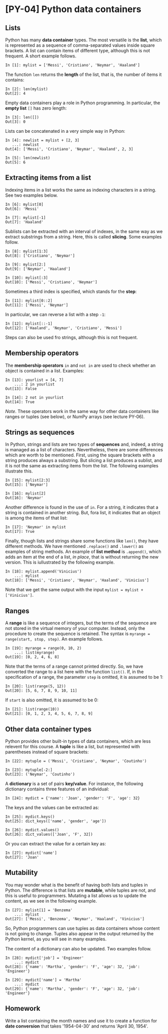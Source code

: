 # [PY-04] Python data containers

## Lists

Python has many **data container** types. The most versatile is the **list**, which is represented as a sequence of comma-separated values inside square brackets. A list can contain items of different type, although this is not frequent. A short example follows.

```
In [1]: mylist = ['Messi', 'Cristiano', 'Neymar', 'Haaland']
```

The function `len` returns the **length** of the list, that is, the number of items it contains:

```
In [2]: len(mylist)
Out[2]: 4
```

Empty data containers play a role in Python programming. In particular, the **empty list** `[]`  has zero length:

```
In [3]: len([])
Out[3]: 0
```

Lists can be concatenated in a very simple way in Python:

```
In [4]: newlist = mylist + [2, 3]
   ...: newlist
Out[4]: ['Messi', 'Cristiano', 'Neymar', 'Haaland', 2, 3]
```

```
In [5]: len(newlist)
Out[5]: 6
```

## Extracting items from a list

Indexing items in a list works the same as indexing characters in a string. See two examples below.

```
In [6]: mylist[0]
Out[6]: 'Messi'
```

```
In [7]: mylist[-1]
Out[7]: 'Haaland'
```

Sublists can be extracted with an interval of indexes, in the same way as we extract substrings from a string. Here, this is called **slicing**. Some examples follow.

```
In [8]: mylist[1:3]
Out[8]: ['Cristiano', 'Neymar']
```

```
In [9]: mylist[2:]
Out[9]: ['Neymar', 'Haaland']
```

```
In [10]: mylist[:3]
Out[10]: ['Messi', 'Cristiano', 'Neymar']
```

Sometimes a third index is specified, which stands for the **step**:

```
In [11]: mylist[0::2]
Out[11]: ['Messi', 'Neymar']
```

In particular, we can reverse a list with a step `-1`:

```
In [12]: mylist[::-1]
Out[12]: ['Haaland', 'Neymar', 'Cristiano', 'Messi']
```

Steps can also be used fro strings, although this is not frequent. 

## Membership operators

The **membership operators** `in` and `not in` are used to check whether an object is contained in a list. Examples:

```
In [13]: yourlist = [4, 7]
    ...: 2 in yourlist
Out[13]: False
```

```
In [14]: 2 not in yourlist
Out[14]: True
```

*Note*. These operators work in the same way for other data containers like ranges or tuples (see below), or NumPy arrays (see lecture PY-06).

## Strings as sequences

In Python, strings and lists are two types of **sequences** and, indeed, a string is managed as a list of characters. Nevertheless, there are some differences which are worth to be mentioned. First, using the square brackets with a string produces always a substring. But slicing a list produces a sublist, and it is not the same as extracting items from the list. The following examples illustrate this.

```
In [15]: mylist[2:3]
Out[15]: ['Neymar']
```

```
In [16]: mylist[2]
Out[16]: 'Neymar'
```

Another difference is found in the use of `in`. For a string, it indicates that a string is contained in another string. But, fora list, it indicates that an object is among the items of that list:

```
In [17]: 'Neymar' in mylist
Out[17]: True
```

Finally, though lists and strings share some functions like `len()`, they have different methods. We have mentioned `.replace()` and `.lower()` as examples of string methods. An example of **list method** is `.append()`, which adds an item at the end of a list, *in place*, that is without returning the new version. This is iullustrated by the following example.

```
In [18]: mylist.append('Vinicius')
    ...: mylist
Out[18]: ['Messi', 'Cristiano', 'Neymar', 'Haaland', 'Vinicius']
```

Note that we get the same output with the input `mylist = mylist + ['Vinicius']`.

## Ranges

A **range** is like a sequence of integers, but the terms of the sequence are not stored in the virtual memory of your computer. Instead, only the procedure to create the sequence is retained. The syntax is `myrange = range(start, stop, step)`. An example follows.

```
In [19]: myrange = range(0, 10, 2)
    ...: list(myrange)
Out[19]: [0, 2, 4, 6, 8]
```

Note that the terms of a range cannot printed directly. So, we have converted the range to a list here with the function `list()`. If, in the specification of a range, the parameter `step` is omitted, it is assumed to be 1:

```
In [20]: list(range(5, 12))
Out[20]: [5, 6, 7, 8, 9, 10, 11]
```

If `start` is also omitted, it is assumed to be 0:

```
In [21]: list(range(10))
Out[21]: [0, 1, 2, 3, 4, 5, 6, 7, 8, 9]
```

## Other data container types

Python provides other built-in types of data containers, which are less relevent for this course. A **tuple** is like a list, but represented with parentheses instead of square brackets:

```
In [22]: mytuple = ('Messi', 'Cristiano', 'Neymar', 'Coutinho')
```

```
In [23]: mytuple[-2:]
Out[23]: ('Neymar', 'Coutinho')
```

A **dictionary** is a set of pairs **key/value**. For instance, the following dictionary contains three features of an individual:

```
In [24]: mydict = {'name': 'Joan', 'gender': 'F', 'age': 32}
```

The keys and the values can be extracted as:

```
In [25]: mydict.keys()
Out[25]: dict_keys(['name', 'gender', 'age'])
```
```
In [26]: mydict.values()
Out[26]: dict_values(['Joan', 'F', 32])
```

Or you can extract the value for a certain key as:

```
In [27]: mydict['name']
Out[27]: 'Joan'
```

## Mutability

You may wonder what is the benefit of having both lists and tuples in Python. The difference is that lists are **mutable**, while tuples are not, and this is useful to programmers. Mutating a list allows us to update the content, as we see in the following example.

```
In [27]: mylist[1] = 'Benzema'
    ...: mylist
Out[27]: ['Messi', 'Benzema', 'Neymar', 'Haaland', 'Vinicius']

```

So, Python programmers can use tuples as data containers whose content is not going to change. Tuples also appear in the output returned by the Python kernel, as you will see in many examples. 

The content of a dictionary can also be updated. Two examples follow.

```
In [28]: mydict['job'] = 'Engineer'
    ...: mydict
Out[28]: {'name': 'Martha', 'gender': 'F', 'age': 32, 'job': 'Engineer'}
```

```
In [29]: mydict['name'] = 'Martha'
    ...: mydict
Out[29]: {'name': 'Martha', 'gender': 'F', 'age': 32, 'job': 'Engineer'}
```

## Homework

Write a list containing the month names and use it to create a function for **date conversion** that takes '1954-04-30' and returns 'April 30, 1954'.
